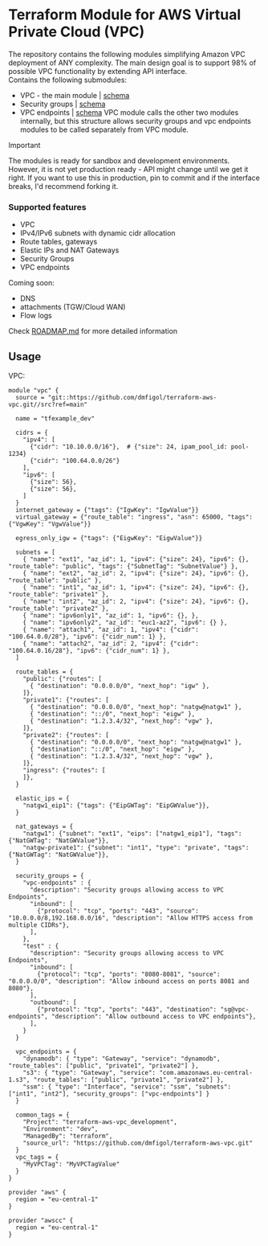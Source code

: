 # Terraform Module for AWS Virtual Private Cloud (VPC)
The repository contains the following modules simplifying Amazon VPC deployment of ANY complexity. The main design goal is to support 98% of possible VPC functionality by extending API interface.  
Contains the following submodules:
- VPC - the main module | [schema](vpc/README.md)
- Security groups | [schema](security-groups/README.md)
- VPC endpoints | [schema](vpc-endpoints/README.md)
VPC module calls the other two modules internally, but this structure allows security groups and vpc endpoints modules to be called separately from VPC module.

> [!IMPORTANT]  
> The modules is ready for sandbox and development environments. However, it is not yet production ready - API might change until we get it right. If you want to use this in production, pin to commit and if the interface breaks, I'd recommend forking it.

### Supported features
- VPC
- IPv4/IPv6 subnets with dynamic cidr allocation
- Route tables, gateways
- Elastic IPs and NAT Gateways
- Security Groups
- VPC endpoints

Coming soon:
- DNS
- attachments (TGW/Cloud WAN)
- Flow logs

Check [ROADMAP.md](ROADMAP.md) for more detailed information

## Usage

VPC:
```hcl
module "vpc" {
  source = "git::https://github.com/dmfigol/terraform-aws-vpc.git//src?ref=main"

  name = "tfexample_dev"

  cidrs = {
    "ipv4": [
      {"cidr": "10.10.0.0/16"},  # {"size": 24, ipam_pool_id: pool-1234}
      {"cidr": "100.64.0.0/26"} 
    ],
    "ipv6": [
      {"size": 56},
      {"size": 56},
    ]
  }
  internet_gateway = {"tags": {"IgwKey": "IgwValue"}}
  virtual_gateway = {"route_table": "ingress", "asn": 65000, "tags": {"VgwKey": "VgwValue"}}

  egress_only_igw = {"tags": {"EigwKey": "EigwValue"}}

  subnets = [
    { "name": "ext1", "az_id": 1, "ipv4": {"size": 24}, "ipv6": {}, "route_table": "public", "tags": {"SubnetTag": "SubnetValue"} },
    { "name": "ext2", "az_id": 2, "ipv4": {"size": 24}, "ipv6": {}, "route_table": "public" },
    { "name": "int1", "az_id": 1, "ipv4": {"size": 24}, "ipv6": {}, "route_table": "private1" },
    { "name": "int2", "az_id": 2, "ipv4": {"size": 24}, "ipv6": {}, "route_table": "private2" },
    { "name": "ipv6only1", "az_id": 1, "ipv6": {}, },
    { "name": "ipv6only2", "az_id": "euc1-az2", "ipv6": {} },
    { "name": "attach1", "az_id": 1, "ipv4": {"cidr": "100.64.0.0/28"}, "ipv6": {"cidr_num": 1} },
    { "name": "attach2", "az_id": 2, "ipv4": {"cidr": "100.64.0.16/28"}, "ipv6": {"cidr_num": 1} },
  ]

  route_tables = {
    "public": {"routes": [
      { "destination": "0.0.0.0/0", "next_hop": "igw" },
    ]},           
    "private1": {"routes": [
      { "destination": "0.0.0.0/0", "next_hop": "natgw@natgw1" },
      { "destination": "::/0", "next_hop": "eigw" },
      { "destination": "1.2.3.4/32", "next_hop": "vgw" },
    ]},
    "private2": {"routes": [
      { "destination": "0.0.0.0/0", "next_hop": "natgw@natgw1" },
      { "destination": "::/0", "next_hop": "eigw" },
      { "destination": "1.2.3.4/32", "next_hop": "vgw" },
    ]},     
    "ingress": {"routes": [
    ]},
  }

  elastic_ips = {
    "natgw1_eip1": {"tags": {"EipGWTag": "EipGWValue"}},
  }

  nat_gateways = {
    "natgw1": {"subnet": "ext1", "eips": ["natgw1_eip1"], "tags": {"NatGWTag": "NatGWValue"}},
    "natgw-private1": {"subnet": "int1", "type": "private", "tags": {"NatGWTag": "NatGWValue"}},
  }

  security_groups = {
    "vpc-endpoints" : {
      "description": "Security groups allowing access to VPC Endpoints",
      "inbound": [
        {"protocol": "tcp", "ports": "443", "source": "10.0.0.0/8,192.168.0.0/16", "description": "Allow HTTPS access from multiple CIDRs"},
      ],
    },
    "test" : {
      "description": "Security groups allowing access to VPC Endpoints",
      "inbound": [
        {"protocol": "tcp", "ports": "8080-8081", "source": "0.0.0.0/0", "description": "Allow inbound access on ports 8081 and 8080"},
      ],
      "outbound": [
        {"protocol": "tcp", "ports": "443", "destination": "sg@vpc-endpoints", "description": "Allow outbound access to VPC endpoints"},
      ],
    }
  }

  vpc_endpoints = {
    "dynamodb": { "type": "Gateway", "service": "dynamodb", "route_tables": ["public", "private1", "private2"] },
    "s3": { "type": "Gateway", "service": "com.amazonaws.eu-central-1.s3", "route_tables": ["public", "private1", "private2"] },
    "ssm": { "type": "Interface", "service": "ssm", "subnets": ["int1", "int2"], "security_groups": ["vpc-endpoints"] }
  }

  common_tags = {
    "Project": "terraform-aws-vpc_development",
    "Environment": "dev", 
    "ManagedBy": "terraform",
    "source_url": "https://github.com/dmfigol/terraform-aws-vpc.git"
  }
  vpc_tags = {
    "MyVPCTag": "MyVPCTagValue"
  }
}

provider "aws" {
  region = "eu-central-1"
}

provider "awscc" {
  region = "eu-central-1"
}
```

